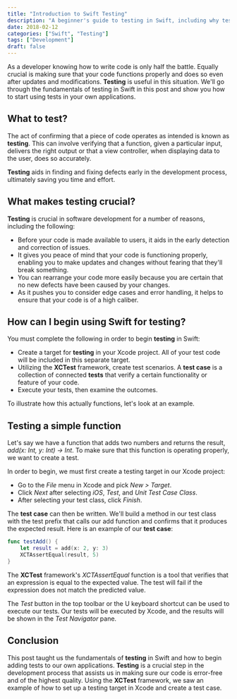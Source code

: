 ```yaml
---
title: "Introduction to Swift Testing"
description: "A beginner's guide to testing in Swift, including why testing is important and how to get started with writing and running tests using the XCTest framework."
date: 2018-02-12
categories: ["Swift", "Testing"]
tags: ["Development"]
draft: false
---
```


As a developer knowing how to write code is only half the battle. Equally crucial is making sure that your code functions properly and does so even after updates and modifications. **Testing** is useful in this situation. We'll go through the fundamentals of testing in Swift in this post and show you how to start using tests in your own applications.

## What to test?
The act of confirming that a piece of code operates as intended is known as **testing**. This can involve verifying that a function, given a particular input, delivers the right output or that a view controller, when displaying data to the user, does so accurately.

**Testing** aids in finding and fixing defects early in the development process, ultimately saving you time and effort.

## What makes testing crucial?
**Testing** is crucial in software development for a number of reasons, including the following:

* Before your code is made available to users, it aids in the early detection and correction of issues.
* It gives you peace of mind that your code is functioning properly, enabling you to make updates and changes without fearing that they'll break something.
* You can rearrange your code more easily because you are certain that no new defects have been caused by your changes.
* As it pushes you to consider edge cases and error handling, it helps to ensure that your code is of a high caliber.

## How can I begin using Swift for testing?
You must complete the following in order to begin **testing** in Swift:

* Create a target for **testing** in your Xcode project. All of your test code will be included in this separate target.
* Utilizing the **XCTest** framework, create test scenarios. A **test case** is a collection of connected **tests** that verify a certain functionality or feature of your code.
* Execute your tests, then examine the outcomes.

To illustrate how this actually functions, let's look at an example.

## Testing a simple function
Let's say we have a function that adds two numbers and returns the result, *add(x: Int, y: Int) -> Int*. To make sure that this function is operating properly, we want to create a test.

In order to begin, we must first create a testing target in our Xcode project:
* Go to the *File* menu in Xcode and pick *New > Target*.
* Click *Next* after selecting *iOS*, *Test*, and *Unit Test Case Class*.
* After selecting your test class, click *Finish*.

The **test case** can then be written. We'll build a method in our test class with the test prefix that calls our add function and confirms that it produces the expected result. Here is an example of our **test case**:
```swift
func testAdd() {
    let result = add(x: 2, y: 3)
    XCTAssertEqual(result, 5)
}
```
The **XCTest** framework's *XCTAssertEqual* function is a tool that verifies that an expression is equal to the expected value. The test will fail if the expression does not match the predicted value.

The *Test* button in the top toolbar or the U keyboard shortcut can be used to execute our tests. Our tests will be executed by Xcode, and the results will be shown in the *Test* *Navigator* pane.

## Conclusion
This post taught us the fundamentals of **testing** in Swift and how to begin adding tests to our own applications. **Testing** is a crucial step in the development process that assists us in making sure our code is error-free and of the highest quality. Using the **XCTest** framework, we saw an example of how to set up a testing target in Xcode and create a test case.